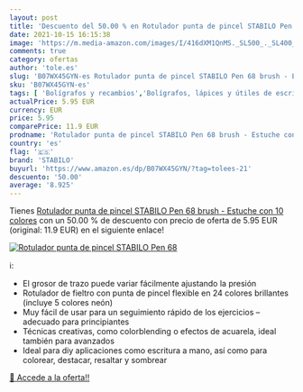 ```yaml
---
layout: post
title: 'Descuento del 50.00 % en Rotulador punta de pincel STABILO Pen 68'
date: 2021-10-15 16:15:38
image: 'https://m.media-amazon.com/images/I/416dXM1QnMS._SL500_._SL400_.jpg'
comments: true
category: ofertas
author: 'tole.es'
slug: 'B07WX45GYN-es Rotulador punta de pincel STABILO Pen 68 brush - Estuche...'
sku: 'B07WX45GYN-es'
tags: [ 'Bolígrafos y recambios','Bolígrafos, lápices y útiles de escritura','Oficina y papelería','Rotuladores de punta fina','rotulador','stabilo', ]
actualPrice: 5.95 EUR
currency: EUR
price: 5.95
comparePrice: 11.9 EUR
prodname: 'Rotulador punta de pincel STABILO Pen 68 brush - Estuche con 10 colores'
country: 'es'
flag: '🇪🇸'
brand: 'STABILO'
buyurl: 'https://www.amazon.es/dp/B07WX45GYN/?tag=tolees-21'
descuento: '50.00'
average: '8.925'
---
```


Tienes [Rotulador punta de pincel STABILO Pen 68 brush - Estuche con 10 colores](https://www.amazon.es/dp/B07WX45GYN/?tag=tolees-21) con un 50.00 % de descuento con precio de oferta de 5.95 EUR (original: 11.9 EUR) en el siguiente enlace!

[![Rotulador punta de pincel STABILO Pen 68](https://m.media-amazon.com/images/I/416dXM1QnMS._SL500_._SL400_.jpg)](https://www.amazon.es/dp/B07WX45GYN/?tag=tolees-21)

ℹ️:

- El grosor de trazo puede variar fácilmente ajustando la presión
- Rotulador de fieltro con punta de pincel flexible en 24 colores brillantes (incluye 5 colores neón)
- Muy fácil de usar para un seguimiento rápido de los ejercicios – adecuado para principiantes
- Técnicas creativas, como colorblending o efectos de acuarela, ideal también para avanzados
- Ideal para diy aplicaciones como escritura a mano, así como para colorear, destacar, resaltar y sombrear

[🛒 Accede a la oferta!!](https://www.amazon.es/dp/B07WX45GYN/?tag=tolees-21)
